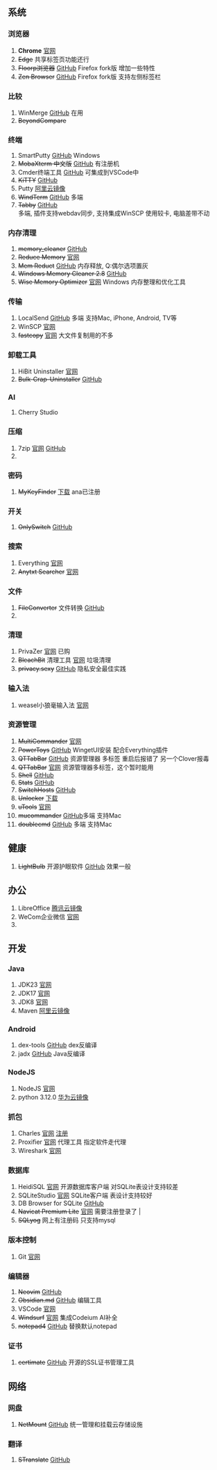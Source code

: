 ## 系统

### 浏览器

1. **Chrome** [官网](https://www.google.cn/chrome/?standalone=1&platform=win64&extra=stablechannel)
2. ~~Edge~~  共享标签页功能还行
3. ~~Floorp浏览器~~ [GitHub](https://github.com/Floorp-Projects/Floorp/releases) Firefox fork版 增加一些特性 
4. ~~Zen Browser~~  [GitHub](https://github.com/zen-browser/desktop) Firefox fork版 支持左侧标签栏 

### 比较
1. WinMerge [GitHub](https://github.com/WinMerge/winmerge/releases)  在用
2. ~~BeyondCompare~~

### 终端
1. SmartPutty [GitHub](https://github.com/anaer/SmartPutty) Windows
2. ~~MobaXterm 中文版~~ [GitHub](https://github.com/RipplePiam/MobaXterm-Chinese-Simplified/releases) 有注册机
3. Cmder终端工具 [GitHub](https://github.com/cmderdev/cmder/releases) 可集成到VSCode中
4. ~~KiTTY~~ [GitHub](https://github.com/cyd01/KiTTY/releases)       
5. Putty [阿里云镜像](https://mirrors.aliyun.com/putty/latest.html)
6. ~~WindTerm~~ [GitHub](https://github.com/kingToolbox/WindTerm/releases/) 多端  
7. ~~Tabby~~ [GitHub](https://github.com/Eugeny/tabby/releases)  
  多端, 插件支持webdav同步, 支持集成WinSCP
  使用较卡, 电脑差带不动

### 内存清理
1. ~~memory_cleaner~~ [GitHub](https://github.com/H3d9/memory_cleaner/releases/)
2. ~~Reduce Memory~~ [官网](https://www.sordum.org/9197/reduce-memory-v1-7/) 
3. ~~Mem Reduct~~ [GitHub](https://github.com/henrypp/memreduct) 内存释放, Q:偶尔选项置灰
4. ~~Windows Memory Cleaner 2.8~~ [GitHub](https://github.com/IgorMundstein/WinMemoryCleaner/) 
5. ~~Wise Memory Optimizer~~ [官网](https://www.wisecleaner.com.cn/wise-memory-optimizer.html) Windows 内存整理和优化工具

### 传输
1. LocalSend [GitHub](https://github.com/localsend/localsend/releases/tag/v1.17.0) 多端 支持Mac, iPhone, Android, TV等
2. WinSCP [官网](https://winscp.net/eng/download.php)
3. ~~fastcopy~~ [官网](https://fastcopy.jp/)   大文件复制用的不多

### 卸载工具
1. HiBit Uninstaller [官网](https://www.hibitsoft.ir/Uninstaller.html)
2. ~~Bulk-Crap-Uninstaller~~ [GitHub](https://github.com/Klocman/Bulk-Crap-Uninstaller/releases) 

### AI
1. Cherry Studio

### 压缩
1. 7zip [官网](https://www.7-zip.org/)  [GitHub](https://github.com/ip7z/7zip/releases)
2. 
### 密码
1. ~~MyKeyFinder~~ [下载](https://www.computerbild.de/download/MyKeyFinder-Plus-Kostenlose-Vollversion-31122673.html) ana已注册

### 开关
1. ~~OnlySwitch~~ [GitHub](https://github.com/jacklandrin/OnlySwitch)

### 搜索
1. Everything [官网](https://www.voidtools.com/zh-cn/) 
2. ~~Anytxt Searcher~~ [官网](https://anytxt.net/download/) 

### 文件
1. ~~FileConverter~~ 文件转换 [GitHub](https://github.com/Tichau/FileConverter/releases) 
2. 
### 清理
1. PrivaZer [官网](https://www.PrivaZer.com/download-pro.php) 已购 
2. ~~BleachBit~~ 清理工具 [官网](https://www.bleachbit.org/)  垃圾清理
3. ~~privacy.sexy~~ [GitHub](https://github.com/undergroundwires/privacy.sexy) 隐私安全最佳实践 

### 输入法
1. weasel小狼毫输入法 [官网](https://rime.im/)

### 资源管理
1. ~~MultiCommander~~  [官网](http://multicommander.com/downloads)              
2. ~~PowerToys~~   [GitHub](https://github.com/microsoft/PowerToys/releases) WingetUI安装 配合Everything插件         
3. ~~QTTabBar~~     [GitHub](https://github.com/indiff/qttabbar/releases)  资源管理器 多标签 重启后报错了 另一个Clover报毒 
4. ~~QTTabBar~~  [官网](http://qttabbar.wikidot.com/)         资源管理器多标签，这个暂时能用          
5. ~~Shell~~   [GitHub](https://github.com/moudey/Shell)            
6. ~~Stats~~   [GitHub](https://github.com/exelban/stats)  
7. ~~SwitchHosts~~ [GitHub](https://github.com/oldj/SwitchHosts/releases)       
8. ~~Unlocker~~   [下载](https://www.52pojie.cn/thread-1317159-1-1.html)           
9. ~~uTools~~      [官网](https://www.u.tools/)                                  
10. ~~mucommander~~ [GitHub](https://github.com/mucommander/mucommander/releases/)多端 支持Mac
11. ~~doublecmd~~  [GitHub](https://github.com/doublecmd/doublecmd/releases/) 多端 支持Mac

## 健康
1. ~~LightBulb~~ 开源护眼软件 [GitHub](https://github.com/Tyrrrz/LightBulb/releases/) 效果一般

## 办公
1. LibreOffice [腾讯云镜像](https://mirrors.cloud.tencent.com/libreoffice/libreoffice/stable/)
2. WeCom企业微信 [官网](https://work.weixin.qq.com/)  
3. 
## 开发

### Java
1. JDK23 [官网](https://www.oracle.com/java/technologies/downloads/#jdk23-windows) 
2. JDK17 [官网](https://www.oracle.com/java/technologies/javase/jdk17-archive-downloads.html)           
3. JDK8 [官网](https://www.oracle.com/java/technologies/downloads/#java8-windows)           
4. Maven [阿里云镜像](https://mirrors.aliyun.com/apache/maven/maven-3/3.9.5/binaries/)                                                   

### Android
1. dex-tools [GitHub](https://github.com/pxb1988/dex2jar/releases)   dex反编译   
2. jadx   [GitHub](https://github.com/skylot/jadx/releases)     Java反编译   

### NodeJS
1. NodeJS  [官网](http://www.nodejs.com.cn/)          
2. python 3.12.0 [华为云镜像](https://mirrors.huaweicloud.com/python/3.12.0/)

### 抓包
1. Charles [官网](https://www.charlesproxy.com/latest-release/download.do)  [注册](https://inused.github.io/pages/file/tool/CharlesKeygen.html)
2. Proxifier [官网](http://www.proxifier.com/) 代理工具 指定软件走代理
3. Wireshark [官网](https://www.wireshark.org)

### 数据库
1. HeidiSQL [官网](https://www.heidisql.com/)  开源数据库客户端 对SQLite表设计支持较差
2. SQLiteStudio [官网](https://sqlitestudio.pl/) SQLite客户端 表设计支持较好
3. DB Browser for SQLite [GitHub](https://github.com/sqlitebrowser/sqlitebrowser/releases)         
4. ~~Navicat Premium Lite~~ [官网](https://www.navicat.com.cn/download/navicat-premium-lite) 需要注册登录了                       |
5. ~~SQLyog~~  网上有注册码 只支持mysql

### 版本控制
1. Git [官网](https://git-scm.com/download)

### 编辑器
1. ~~Neovim~~  [GitHub](https://github.com/neovim/neovim/releases)           
2. ~~Obsidian.md~~   [GitHub](https://github.com/obsidianmd/obsidian-releases/releases/) 编辑工具 
3. VSCode    [官网](https://code.visualstudio.com/)                   
4. ~~Windsurf~~ [官网](https://codeium.com/windsurf)     集成Codeium AI补全 
5. ~~notepad4~~   [GitHub](https://github.com/zufuliu/notepad4)   替换默认notepad    

### 证书
1. ~~certimate~~ [GitHub](https://github.com/usual2970/certimate)  开源的SSL证书管理工具 

## 网络

### 网盘
1. ~~NetMount~~ [GitHub](https://github.com/VirtualHotBar/NetMount) 统一管理和挂载云存储设施

### 翻译
1. ~~STranslate~~ [GitHub](https://github.com/ZGGSONG/STranslate/releases)